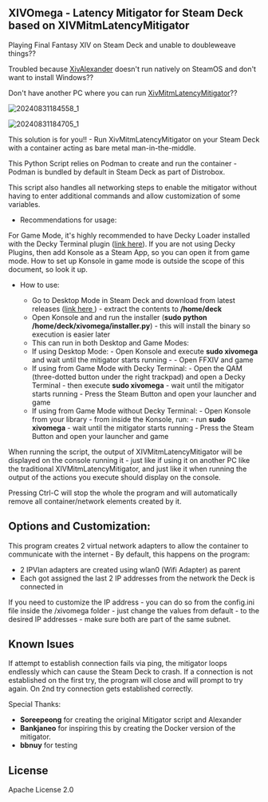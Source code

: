 XIVOmega - Latency Mitigator for Steam Deck based on XIVMitmLatencyMitigator
----------------------------------------------------------------------------

Playing Final Fantasy XIV on Steam Deck and unable to doubleweave things?? 

Troubled because [XivAlexander](https://github.com/Soreepeong/XivAlexander) doesn't run natively on SteamOS and don't want to install Windows??

Don't have another PC where you can run [XivMitmLatencyMitigator](https://github.com/Soreepeong/XivMitmLatencyMitigator)?? 

![20240831184558_1](https://github.com/user-attachments/assets/9ea2f37b-22dd-4286-8109-de6dd59d22ef)

![20240831184705_1](https://github.com/user-attachments/assets/cfdad1ff-7e45-4f40-85c5-9c995176e643)

This solution is for you!! - Run XivMitmLatencyMitigator on your Steam Deck with a container acting as bare metal man-in-the-middle. 

This Python Script relies on Podman to create and run the container - Podman is bundled by default in Steam Deck as part of Distrobox. 

This script also handles all networking steps to enable the mitigator without having to enter additional commands and allow customization of some variables. 

- Recommendations for usage: 

For Game Mode, it's highly recommended to have Decky Loader installed with the Decky Terminal plugin ([link here](https://github.com/SteamDeckHomebrew/decky-loader)). If you are not using Decky Plugins, then add Konsole as a Steam App, so you can open it from game mode. How to set up Konsole in game mode is outside the scope of this document, so look it up. 

- How to use:

	- Go to Desktop Mode in Steam Deck and download from latest releases ([link here ](https://github.com/shingonati0n/xivomega/releases)) - extract the contents to **/home/deck**
	- Open Konsole and and run the installer (**sudo python /home/deck/xivomega/installer.py**) - this will install the binary 
	so execution is easier later
	- This can run in both Desktop and Game Modes:
	- If using Desktop Mode: 
			- Open Konsole and execute **sudo xivomega** and wait until the mitigator starts running -
			- Open FFXIV and game
	- If using from Game Mode with Decky Terminal:
		    - Open the QAM (three-dotted button under the right trackpad) and open a Decky Terminal - then execute **sudo xivomega** - wait until the mitigator starts running 
		    - Press the Steam Button and open your launcher and game
	- If using from Game Mode without Decky Terminal: 
			- Open Konsole from your library - from inside the Konsole, run:
				- run **sudo xivomega** - wait until the mitigator starts running
			- Press the Steam Button and open your launcher and game

When running the script, the output of XIVMitmLatencyMitigator will be displayed on the console running it - just like if using it on another PC like the traditional XIVMitmLatencyMitigator, and just like it when running the output of the actions you execute should display on the console. 

Pressing Ctrl-C will stop the whole the program and will automatically remove all container/network elements created by it. 

Options and Customization:
-------------------------

This program creates 2 virtual network adapters to allow the container to communicate with the internet - By default, this happens on the program:

 - 2 IPVlan adapters are created using wlan0 (Wifi Adapter) as parent
 - Each got assigned the last 2 IP addresses from the network the Deck is connected in

 If you need to customize the IP address - you can do so from the config.ini file inside the /xivomega folder - just change the values from default - to the desired IP addresses - make sure both are part of the same subnet. 

Known Isues
-----------

If attempt to establish connection fails via ping, the mitigator loops endlessly which can cause the Steam Deck to crash. If a connection is not established on the first try, the program will close and will prompt to try again. On 2nd try connection gets established correctly. 


Special Thanks:

- **Soreepeong** for creating the original Mitigator script and Alexander
- **Bankjaneo** for inspiring this by creating the Docker version of the mitigator.
- **bbnuy** for testing 

License
-------

Apache License 2.0




